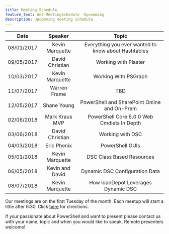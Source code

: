 ```yaml
---
title: Meeting Schedule
feature_text: Get-MeetingSchedule -Upcomming
description: Upcomming meeting schedule
---
```


| Date       |     Speaker     |                        Topic                        |
|------------|:---------------:|:---------------------------------------------------:|
| 08/01/2017 | Kevin Marquette | Everything you ever wanted to know about Hashtables |
| 09/05/2017 | David Christian |                 Working with Plaster                |
| 10/03/2017 | Kevin Marquette |                 Working With PSGraph                |
| 11/07/2017 |   Warren Frame  |                         TBD                         |
| 12/05/2017 |   Shane Young   |     PowerShell and SharePoint Online and On-Prem    |
| 02/06/2018 |  Mark Kraus MVP |      PowerShell Core 6.0.0 Web Cmdlets In Depth     |
| 03/06/2018 | David Christian |                   Working with DSC                  |
| 04/03/2018 |   Eric Phenix   |                   PowerShell GUIs                   |
| 05/01/2018 | Kevin Marquette |              DSC Class Based Resources              |
| 06/05/2018 | Kevin and David |            Dynamic DSC Configuration Data           |
| 08/07/2018 | Kevin Marquette |         How loanDepot Leverages Dynamic DSC         |

Our meetings are on the first Tuesday of the month.
Each meetup will start a little after 6:30.
Click [here](https://goo.gl/maps/drnt2yhysr72) for directions.

If your passionate about PowerShell and want to present please contact us with your name, topic and when you would like to speak.
Remote presenters welcome!
